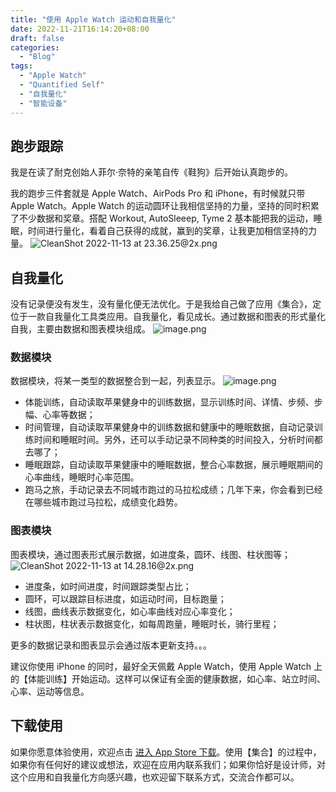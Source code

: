 ```yaml
---
title: "使用 Apple Watch 运动和自我量化"
date: 2022-11-21T16:14:20+08:00
draft: false
categories:
  - "Blog"
tags:
  - "Apple Watch"
  - "Quantified Self"
  - "自我量化"
  - "智能设备"
---
```


## 跑步跟踪

我是在读了耐克创始人菲尔·奈特的亲笔自传《鞋狗》后开始认真跑步的。

我的跑步三件套就是 Apple Watch、AirPods Pro 和 iPhone，有时候就只带 Apple Watch。Apple Watch 的运动圆环让我相信坚持的力量，坚持的同时积累了不少数据和奖章。搭配 Workout, AutoSleeep, Tyme 2 基本能把我的运动，睡眠，时间进行量化，看着自己获得的成就，赢到的奖章，让我更加相信坚持的力量。
![CleanShot 2022-11-13 at 23.36.25@2x.png](https://cdn.nlark.com/yuque/0/2022/png/177619/1668353805342-0c3a1064-8651-4a60-9668-bc6775f08529.png#averageHue=%2351512e&clientId=u9a2bc7fb-39e3-4&crop=0&crop=0&crop=1&crop=1&from=paste&height=806&id=uf183ede0&margin=%5Bobject%20Object%5D&name=CleanShot%202022-11-13%20at%2023.36.25%402x.png&originHeight=1612&originWidth=1328&originalType=binary&ratio=1&rotation=0&showTitle=false&size=2093032&status=done&style=none&taskId=uf30b82b3-3ae6-4d39-aa6a-742fd61ac90&title=&width=664)



## 自我量化

没有记录便没有发生，没有量化便无法优化。于是我给自己做了应用《集合》，定位于一款自我量化工具类应用。自我量化，看见成长。通过数据和图表的形式量化自我，主要由数据和图表模块组成。
![image.png](https://cdn.nlark.com/yuque/0/2022/png/177619/1668261094631-187a0073-41f8-4d84-bb34-8f915ef7548c.png#averageHue=%232e7f67&clientId=u179ed617-74d6-4&crop=0&crop=0&crop=1&crop=1&from=paste&height=346&id=RsQhH&margin=%5Bobject%20Object%5D&name=image.png&originHeight=692&originWidth=1324&originalType=binary&ratio=1&rotation=0&showTitle=false&size=863741&status=done&style=none&taskId=uea9f81db-4be4-44a2-b536-764a0fc8447&title=&width=662)



### 数据模块

数据模块，将某一类型的数据整合到一起，列表显示。
![image.png](https://cdn.nlark.com/yuque/0/2022/png/177619/1668261101687-0b8f4211-e035-4460-9503-82be0115b06f.png#averageHue=%2323886a&clientId=u179ed617-74d6-4&crop=0&crop=0&crop=1&crop=1&from=paste&height=346&id=m7glt&margin=%5Bobject%20Object%5D&name=image.png&originHeight=692&originWidth=1328&originalType=binary&ratio=1&rotation=0&showTitle=false&size=611272&status=done&style=none&taskId=u70287115-6140-44e4-821c-df79076464a&title=&width=664)

- 体能训练，自动读取苹果健身中的训练数据，显示训练时间、详情、步频、步幅、心率等数据；
- 时间管理，自动读取苹果健身中的训练数据和健康中的睡眠数据，自动记录训练时间和睡眠时间。另外，还可以手动记录不同种类的时间投入，分析时间都去哪了；
- 睡眠跟踪，自动读取苹果健康中的睡眠数据，整合心率数据，展示睡眠期间的心率曲线，睡眠时心率范围。
- 跑马之旅，手动记录去不同城市跑过的马拉松成绩；几年下来，你会看到已经在哪些城市跑过马拉松，成绩变化趋势。



### 图表模块

图表模块，通过图表形式展示数据，如进度条，圆环、线图、柱状图等；
![CleanShot 2022-11-13 at 14.28.16@2x.png](https://cdn.nlark.com/yuque/0/2022/png/177619/1668320923322-bace9eeb-4de0-4802-acae-c0ada93e660e.png#averageHue=%231e8566&clientId=u74f8395f-4790-4&crop=0&crop=0&crop=1&crop=1&from=paste&height=347&id=M84ME&margin=%5Bobject%20Object%5D&name=CleanShot%202022-11-13%20at%2014.28.16%402x.png&originHeight=694&originWidth=1326&originalType=binary&ratio=1&rotation=0&showTitle=false&size=799535&status=done&style=none&taskId=u12029d11-ecef-4430-b93b-9e823774237&title=&width=663)

- 进度条，如时间进度，时间跟踪类型占比；
- 圆环，可以跟踪目标进度，如运动时间，目标跑量；
- 线图，曲线表示数据变化，如心率曲线对应心率变化；
- 柱状图，柱状表示数据变化，如每周跑量，睡眠时长，骑行里程；



更多的数据记录和图表显示会通过版本更新支持。。。

建议你使用 iPhone 的同时，最好全天佩戴 Apple Watch，使用 Apple Watch 上的【体能训练】开始运动。这样可以保证有全面的健康数据，如心率、站立时间、心率、运动等信息。



## 下载使用

如果你愿意体验使用，欢迎点击 [进入 App Store 下载](https://cmcn.me/app)。使用【集合】的过程中，如果你有任何好的建议或想法，欢迎在应用内联系我们；如果你恰好是设计师，对这个应用和自我量化方向感兴趣，也欢迎留下联系方式，交流合作都可以。

